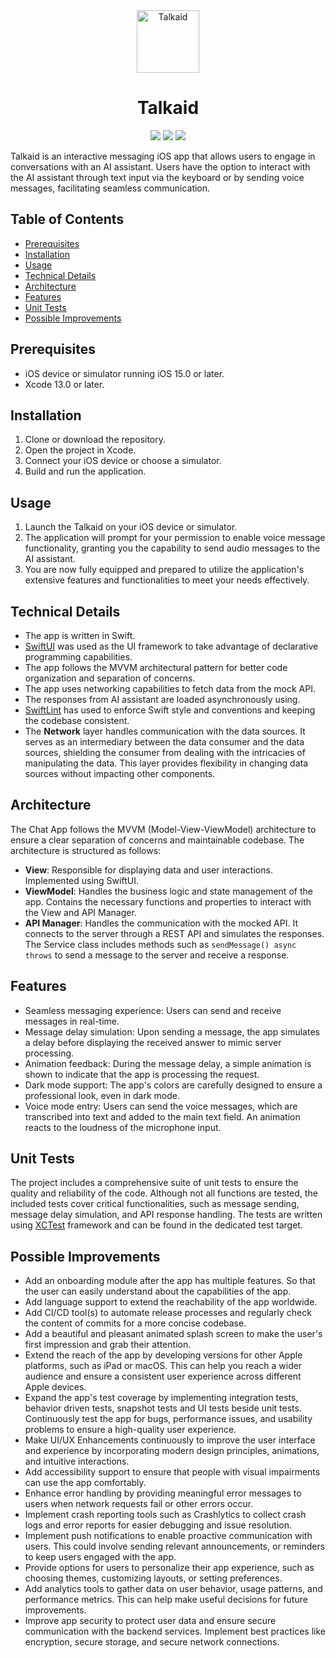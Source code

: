 <div align="center">
  <img width="100" height="100" alt="Talkaid" src="https://i.ibb.co/F8gvwDC/talkaid.png">
  </br>
  <h1><b>Talkaid</b></h1>
</div>

<div align="center">

![](https://img.shields.io/badge/Editor-Xcode-informational?style=flat&logo=xcode&logoColor=white&color=a874d1) ![](https://img.shields.io/badge/Language-Swift-informational?style=flat&logo=swift&logoColor=white&color=a874d1) ![](https://img.shields.io/badge/UI%20Framework-SwiftUI-informational?style=flat&logo=swift&logoColor=white&color=a874d1)

</div>

Talkaid is an interactive messaging iOS app that allows users to engage in conversations with an AI assistant. Users have the option to interact with the AI assistant through text input via the keyboard or by sending voice messages, facilitating seamless communication.

## Table of Contents

- [Prerequisites](#prerequisites)
- [Installation](#installation)
- [Usage](#usage)
- [Technical Details](#technical-details)
- [Architecture](#architecture)
- [Features](#features)
- [Unit Tests](#unit-tests)
- [Possible Improvements](#possible-improvements)

## Prerequisites

- iOS device or simulator running iOS 15.0 or later.
- Xcode 13.0 or later.

## Installation

1. Clone or download the repository.
2. Open the project in Xcode.
5. Connect your iOS device or choose a simulator.
6. Build and run the application.

## Usage

1. Launch the Talkaid on your iOS device or simulator.
2. The application will prompt for your permission to enable voice message functionality, granting you the capability to send audio messages to the AI assistant.
3. You are now fully equipped and prepared to utilize the application's extensive features and functionalities to meet your needs effectively. 

## Technical Details

- The app is written in Swift.
- [SwiftUI](https://developer.apple.com/xcode/swiftui/) was used as the UI framework to take advantage of declarative programming capabilities.
- The app follows the MVVM architectural pattern for better code organization and separation of concerns.
- The app uses networking capabilities to fetch data from the mock API.
- The responses from AI assistant are loaded asynchronously using.
- [SwiftLint](https://github.com/realm/SwiftLint) has used to enforce Swift style and conventions and keeping the codebase consistent.
- The **Network** layer handles communication with the data sources. It serves as an intermediary between the data consumer and the data sources, shielding the consumer from dealing with the intricacies of manipulating the data. This layer provides flexibility in changing data sources without impacting other components.

## Architecture

The Chat App follows the MVVM (Model-View-ViewModel) architecture to ensure a clear separation of concerns and maintainable codebase. The architecture is structured as follows:

- **View**: Responsible for displaying data and user interactions. Implemented using SwiftUI.
- **ViewModel**: Handles the business logic and state management of the app. Contains the necessary functions and properties to interact with the View and API Manager.
- **API Manager**: Handles the communication with the mocked API. It connects to the server through a REST API and simulates the responses. The Service class includes methods such as `sendMessage() async throws` to send a message to the server and receive a response.

## Features

- Seamless messaging experience: Users can send and receive messages in real-time.
- Message delay simulation: Upon sending a message, the app simulates a delay before displaying the received answer to mimic server processing.
- Animation feedback: During the message delay, a simple animation is shown to indicate that the app is processing the request.
- Dark mode support: The app's colors are carefully designed to ensure a professional look, even in dark mode.
- Voice mode entry: Users can send the voice messages, which are transcribed into text and added to the main text field. An animation reacts to the loudness of the microphone input.

## Unit Tests

The project includes a comprehensive suite of unit tests to ensure the quality and reliability of the code. Although not all functions are tested, the included tests cover critical functionalities, such as message sending, message delay simulation, and API response handling. The tests are written using [XCTest](https://developer.apple.com/documentation/xctest) framework and can be found in the dedicated test target.

## Possible Improvements

- Add an onboarding module after the app has multiple features. So that the user can easily understand about the capabilities of the app.
- Add language support to extend the reachability of the app worldwide.
- Add CI/CD tool(s) to automate release processes and regularly check the content of commits for a more concise codebase.
- Add a beautiful and pleasant animated splash screen to make the user's first impression and grab their attention.
- Extend the reach of the app by developing versions for other Apple platforms, such as iPad or macOS. This can help you reach a wider audience and ensure a consistent user experience across different Apple devices.
- Expand the app's test coverage by implementing integration tests, behavior driven tests, snapshot tests and UI tests beside unit tests. Continuously test the app for bugs, performance issues, and usability problems to ensure a high-quality user experience.
- Make UI/UX Enhancements continuously to improve the user interface and experience by incorporating modern design principles, animations, and intuitive interactions.
- Add accessibility support to ensure that people with visual impairments can use the app comfortably.
- Enhance error handling by providing meaningful error messages to users when network requests fail or other errors occur.
- Implement crash reporting tools such as Crashlytics to collect crash logs and error reports for easier debugging and issue resolution.
- Implement push notifications to enable proactive communication with users. This could involve sending relevant announcements, or reminders to keep users engaged with the app.
- Provide options for users to personalize their app experience, such as choosing themes, customizing layouts, or setting preferences.
- Add analytics tools to gather data on user behavior, usage patterns, and performance metrics. This can help make useful decisions for future improvements.
- Improve app security to protect user data and ensure secure communication with the backend services. Implement best practices like encryption, secure storage, and secure network connections.
